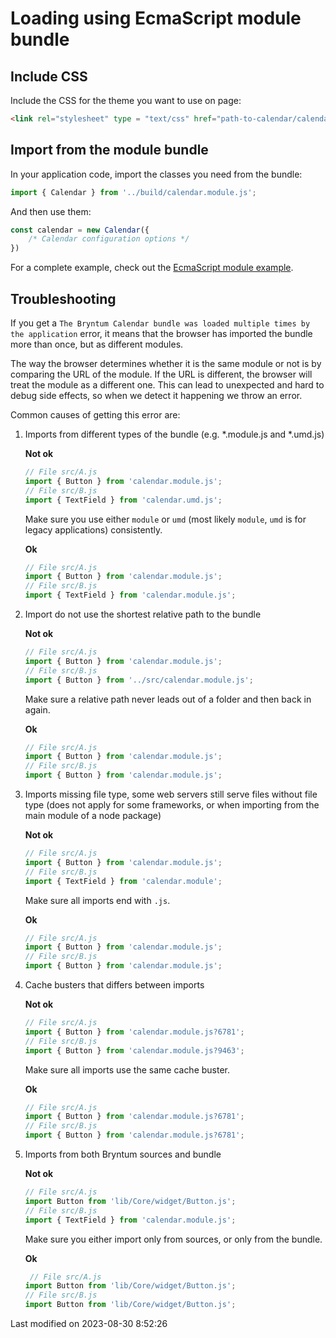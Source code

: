 # Loading using EcmaScript module bundle

## Include CSS

Include the CSS for the theme you want to use on page:

```html
<link rel="stylesheet" type = "text/css" href="path-to-calendar/calendar.[theme].css" data-bryntum-theme>
```

## Import from the module bundle

In your application code, import the classes you need from the bundle:

```javascript
import { Calendar } from '../build/calendar.module.js';
```

And then use them:

```javascript
const calendar = new Calendar({
    /* Calendar configuration options */
})
```

For a complete example, check out the <a href="../examples/esmodule/" target="_blank">EcmaScript module example</a>.

## Troubleshooting

If you get a `The Bryntum Calendar bundle was loaded multiple times by the application` error, it means that
the browser has imported the bundle more than once, but as different modules. 

The way the browser determines whether it is the same module or not is by comparing the URL of the module. If the URL is 
different, the browser will treat the module as a different one. This can lead to unexpected and hard to debug side
effects, so when we detect it happening we throw an error.

Common causes of getting this error are:

1. Imports from different types of the bundle (e.g. *.module.js and *.umd.js)

   **Not ok**

   ```javascript
   // File src/A.js
   import { Button } from 'calendar.module.js';
   // File src/B.js
   import { TextField } from 'calendar.umd.js';
   ```

   Make sure you use either `module` or `umd` (most likely `module`, `umd` is for legacy applications) consistently.

   **Ok**

   ```javascript
   // File src/A.js
   import { Button } from 'calendar.module.js';
   // File src/B.js
   import { TextField } from 'calendar.module.js';
   ```

2. Import do not use the shortest relative path to the bundle

   **Not ok**

   ```javascript
   // File src/A.js
   import { Button } from 'calendar.module.js';
   // File src/B.js
   import { Button } from '../src/calendar.module.js';
   ```

   Make sure a relative path never leads out of a folder and then back in again.

   **Ok**

   ```javascript
   // File src/A.js
   import { Button } from 'calendar.module.js';
   // File src/B.js
   import { Button } from 'calendar.module.js';
   ```

3. Imports missing file type, some web servers still serve files without file type (does not apply for some frameworks, 
   or when importing from the main module of a node package)

   **Not ok**

   ```javascript
   // File src/A.js
   import { Button } from 'calendar.module.js';
   // File src/B.js
   import { TextField } from 'calendar.module';
   ```

   Make sure all imports end with `.js`.

   **Ok**

   ```javascript
   // File src/A.js
   import { Button } from 'calendar.module.js';
   // File src/B.js
   import { Button } from 'calendar.module.js';
   ```

4. Cache busters that differs between imports

   **Not ok**

   ```javascript
   // File src/A.js
   import { Button } from 'calendar.module.js?6781';
   // File src/B.js
   import { Button } from 'calendar.module.js?9463';
   ```

   Make sure all imports use the same cache buster.

   **Ok**

   ```javascript
   // File src/A.js
   import { Button } from 'calendar.module.js?6781';
   // File src/B.js
   import { Button } from 'calendar.module.js?6781';
   ```

5. Imports from both Bryntum sources and bundle

   **Not ok**

   ```javascript
   // File src/A.js
   import Button from 'lib/Core/widget/Button.js';
   // File src/B.js
   import { TextField } from 'calendar.module.js';
   ```

   Make sure you either import only from sources, or only from the bundle.

   **Ok**

   ```javascript
    // File src/A.js
   import Button from 'lib/Core/widget/Button.js';
   // File src/B.js
   import Button from 'lib/Core/widget/Button.js';
   ```


<p class="last-modified">Last modified on 2023-08-30 8:52:26</p>